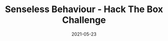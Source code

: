 ---
layout: single
title: '<span class="hackthebox">Senseless Behaviour - Hack The Box Challenge</span>'
excerpt: "Senseless Behaviour is a stegonography challenge where we'll have to bruteforce in order to extract files hidden in a file. This challenge has a lot of steganography"
date: 2021-05-23
header:
  teaser: /assets/images/htb-writeup-senseless-behaviour/icon.jpg
  teaser_home_page: true
  image_description: senseless behaviour hack the box
  icon: /assets/images/hackthebox.webp
categories:
  - hackthebox
  - challenge
tags:  
  - steganography
  - bruteforce
toc: true
toc_label: "Content"
toc_sticky: true
show_time: false
layout: encrypted/senseless-behaviour
permalink: "/htb-writeup-senseless-behaviour/"
show_time: false
---